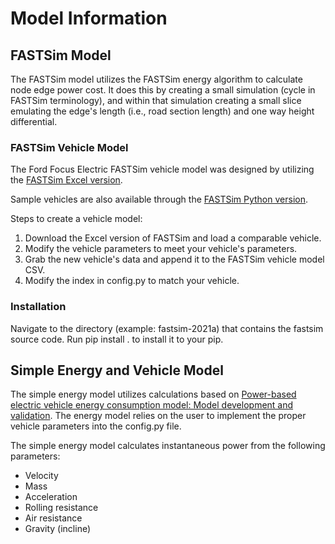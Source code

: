 # Model Information
## FASTSim Model
The FASTSim model utilizes the FASTSim energy algorithm to calculate node edge power cost. It does this by creating a small simulation (cycle in FASTSim terminology), and within that simulation creating a small slice emulating the edge's length (i.e., road section length) and one way height differential.

### FASTSim Vehicle Model
The Ford Focus Electric FASTSim vehicle model was designed by utilizing the [FASTSim Excel version](https://www.nrel.gov/transportation/fastsim.html).

Sample vehicles are also available through the [FASTSim Python version](https://www.nrel.gov/transportation/fastsim.html).

Steps to create a vehicle model:
1. Download the Excel version of FASTSim and load a comparable vehicle.
2. Modify the vehicle parameters to meet your vehicle's parameters.
3. Grab the new vehicle's data and append it to the FASTSim vehicle model CSV.
4. Modify the index in config.py to match your vehicle.

### Installation 
Navigate to the directory (example: fastsim-2021a) that contains the fastsim source code. Run pip install . to install it to your pip.

## Simple Energy and Vehicle Model
The simple energy model utilizes calculations based on [Power-based electric vehicle energy consumption model: Model development and validation](https://www.sciencedirect.com/science/article/pii/S030626191630085X). The energy model relies on the user to implement the proper vehicle parameters into the config.py file.

The simple energy model calculates instantaneous power from the following parameters:
- Velocity
- Mass
- Acceleration
- Rolling resistance
- Air resistance
- Gravity (incline)
